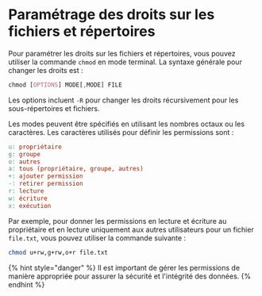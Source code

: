 # Paramétrage des droits sur les fichiers et répertoires

Pour paramétrer les droits sur les fichiers et répertoires, vous pouvez utiliser la commande `chmod` en mode terminal. La syntaxe générale pour changer les droits est :

```css
chmod [OPTIONS] MODE[,MODE] FILE
```

Les options incluent `-R` pour changer les droits récursivement pour les sous-répertoires et fichiers.

Les modes peuvent être spécifiés en utilisant les nombres octaux ou les caractères. Les caractères utilisés pour définir les permissions sont :

```makefile
u: propriétaire
g: groupe
o: autres
a: tous (propriétaire, groupe, autres)
+: ajouter permission
-: retirer permission
r: lecture
w: écriture
x: exécution
```

Par exemple, pour donner les permissions en lecture et écriture au propriétaire et en lecture uniquement aux autres utilisateurs pour un fichier `file.txt`, vous pouvez utiliser la commande suivante :

```bash
chmod u+rw,g+rw,o+r file.txt
```

{% hint style="danger" %}
Il est important de gérer les permissions de manière appropriée pour assurer la sécurité et l'intégrité des données.
{% endhint %}

